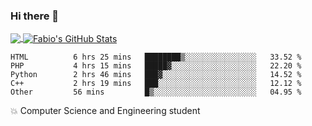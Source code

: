### Hi there 👋
<a href="https://github.com/fabiovincenzi/fabiovincenzi">
  <img align="center" src="https://github-readme-stats.vercel.app/api/top-langs/?username=fabiovincenzi&title_color=ffffff&text_color=c9cacc&icon_color=2bbc8a&bg_color=1d1f21&langs_count=3" />
</a>
<a href="https://github.com/fabiovincenzi/fabiovincenzi">
  <img align="center" src="https://github-readme-stats.vercel.app/api?username=fabiovincenzi&show_icons=true&line_height=27&count_private=true&title_color=ffffff&text_color=c9cacc&icon_color=2bbc8a&bg_color=1d1f21" alt="Fabio's GitHub Stats" />
</a>
<!--START_SECTION:waka-->

```text
HTML          6 hrs 25 mins   ████████▒░░░░░░░░░░░░░░░░   33.52 %
PHP           4 hrs 15 mins   █████▓░░░░░░░░░░░░░░░░░░░   22.20 %
Python        2 hrs 46 mins   ███▓░░░░░░░░░░░░░░░░░░░░░   14.52 %
C++           2 hrs 19 mins   ███░░░░░░░░░░░░░░░░░░░░░░   12.12 %
Other         56 mins         █▒░░░░░░░░░░░░░░░░░░░░░░░   04.95 %
```

<!--END_SECTION:waka-->

:boom: Computer Science and Engineering student
